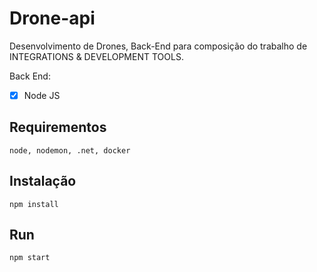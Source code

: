 # Drone-api

Desenvolvimento de Drones, Back-End para composição do trabalho de INTEGRATIONS & DEVELOPMENT TOOLS.<p>

Back End: <p>
  - [x] Node JS <p>

## Requirementos
```
node, nodemon, .net, docker
```

## Instalação
```
npm install
```
## Run 
```
npm start 
```
